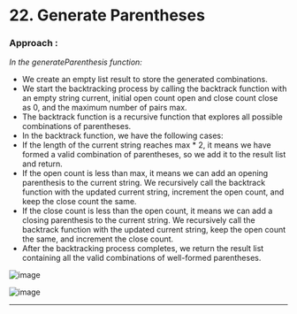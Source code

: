 # 22. Generate Parentheses


### Approach : 
*In the generateParenthesis function:*

- We create an empty list result to store the generated combinations.
- We start the backtracking process by calling the backtrack function with an empty string current, initial open count open and close count close as 0, and the maximum number of pairs max.
- The backtrack function is a recursive function that explores all possible combinations of parentheses.
- In the backtrack function, we have the following cases:
- If the length of the current string reaches max * 2, it means we have formed a valid combination of parentheses, so we add it to the result list and return.
- If the open count is less than max, it means we can add an opening parenthesis to the current string. We recursively call the backtrack function with the updated current string, increment the open count, and keep the close count the same.
- If the close count is less than the open count, it means we can add a closing parenthesis to the current string. We recursively call the backtrack function with the updated current string, keep the open count the same, and increment the close count.
- After the backtracking process completes, we return the result list containing all the valid combinations of well-formed parentheses.<br>

![image](https://github.com/Nikhilpra17/Leetcode-/assets/97670140/cbb86ba2-26d3-4cce-98df-a3af4c45a32f)


![image](https://github.com/Nikhilpra17/Leetcode-/assets/97670140/0ff2898a-c765-466e-9d85-426f5f007b62)

___

